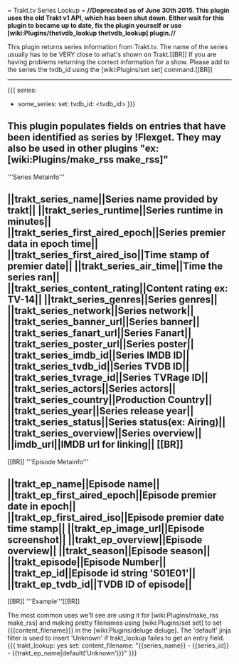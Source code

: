 = Trakt.tv Series Lookup =
**//Deprecated as of June 30th 2015. This plugin uses the old Trakt v1 API, which has been shut down. Either wait for this plugin to became up to date, fix the plugin yourself or use [wiki:Plugins/thetvdb_lookup thetvdb_lookup] plugin.//**

This plugin returns series information from Trakt.tv. The name of the series usually has to be VERY close to what's shown on Trakt.[[BR]]
If you are having problems returning the correct information for a show. Please add to the series the tvdb_id using the [wiki:Plugins/set set] command.[[BR]]

----

{{{
series:
  - some_series:
      set:
        tvdb_id: <tvdb_id>
}}}

This plugin populates fields on entries that have been identified as series by !Flexget. They may also be used in other plugins "ex:[wiki:Plugins/make_rss make_rss]"
----
'''Series Metainfo'''

||trakt_series_name||Series name provided by trakt||
||trakt_series_runtime||Series runtime in minutes||
||trakt_series_first_aired_epoch||Series premier data in epoch time||
||trakt_series_first_aired_iso||Time stamp of premier date||
||trakt_series_air_time||Time the series ran||
||trakt_series_content_rating||Content rating ex: TV-14||
||trakt_series_genres||Series genres||
||trakt_series_network||Series network||
||trakt_series_banner_url||Series banner||
||trakt_series_fanart_url||Series Fanart||
||trakt_series_poster_url||Series poster||
||trakt_series_imdb_id||Series IMDB ID||
||trakt_series_tvdb_id||Series TVDB ID||
||trakt_series_tvrage_id||Series TVRage ID||
||trakt_series_actors||Series actors||
||trakt_series_country||Production Country||
||trakt_series_year||Series release year||
||trakt_series_status||Series status(ex: Airing)||
||trakt_series_overview||Series overview||
||imdb_url||IMDB url for linking||
[[BR]]
----
[[BR]]
'''Episode Metainfo'''

||trakt_ep_name||Episode name||
||trakt_ep_first_aired_epoch||Episode premier date in epoch||
||trakt_ep_first_aired_iso||Episode premier date time stamp||
||trakt_ep_image_url||Episode screenshot||
||trakt_ep_overview||Episode overview||
||trakt_season||Episode season||
||trakt_episode||Episode Number||
||trakt_ep_id||Episode id string 'S01E01'||
||trakt_ep_tvdb_id||TVDB ID of episode||
----
[[BR]]
'''Example'''[[BR]]

The most common uses we'll see are using it for [wiki:Plugins/make_rss make_rss] and making pretty filenames using [wiki:Plugins/set set] to set {{{content_filename}}} in the [wiki:Plugins/deluge deluge]. The 'default' jinja filter is used to insert 'Unknown' if trakt_lookup failes to get an entry field.
{{{
trakt_lookup: yes
set:
  content_filename: "{{series_name}} - {{series_id}} - {{trakt_ep_name|default('Unknown')}}"
}}}